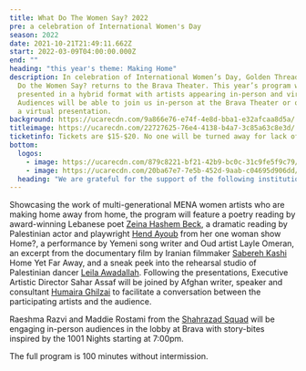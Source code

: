 ```yaml
---
title: What Do The Women Say? 2022
pre: a celebration of International Women's Day
season: 2022
date: 2021-10-21T21:49:11.662Z
start: 2022-03-09T04:00:00.000Z
end: ""
heading: "this year's theme: Making Home"
description: In celebration of International Women’s Day, Golden Thread’s What
  Do the Women Say? returns to the Brava Theater. This year’s program will be
  presented in a hybrid format with artists appearing in-person and virtually.
  Audiences will be able to join us in-person at the Brava Theater or online for
  a virtual presentation.
background: https://ucarecdn.com/9a866e76-e74f-4e8d-bba1-e32afcaa8d5a/
titleimage: https://ucarecdn.com/22727625-76e4-4138-b4a7-3c85a63c8e3d/
ticketinfo: Tickets are $15-$20. No one will be turned away for lack of funds.
bottom:
  logos:
    - image: https://ucarecdn.com/879c8221-bf21-42b9-bc0c-31c9fe5f9c79/
    - image: https://ucarecdn.com/20ba67e7-7e5b-452d-9aab-c04695d906dd/
  heading: "We are grateful for the support of the following institutions:"
---
```

Showcasing the work of multi-generational MENA women artists who are making home away from home, the program will feature a poetry reading by award-winning Lebanese poet [Zeina Hashem Beck](www.zeinahashembeck.com/), a dramatic reading by Palestinian actor and playwright [Hend Ayoub](https://www.hendayoub.com/) from her one woman show Home?, a performance by Yemeni song writer and Oud artist Layle Omeran, an excerpt from the documentary film by Iranian filmmaker [Sabereh Kashi](https://www.filmmakerscollaborative.org/home-yet-far-away) Home Yet Far Away, and a sneak peek into the rehearsal studio of Palestinian dancer [Leila Awadallah](https://www.leilaawadallah.com/new-index). Following the presentations, Executive Artistic Director Sahar Assaf will be joined by Afghan writer, speaker and consultant [Humaira Ghilzai](https://www.humairaghilzai.com/) to facilitate a conversation between the participating artists and the audience. 

Raeshma Razvi and Maddie Rostami from the [Shahrazad Squad](https://shahrazadsquad.org/) will be engaging in-person audiences in the lobby at Brava with story-bites inspired by the 1001 Nights starting at 7:00pm.

The full program is 100 minutes without intermission.
